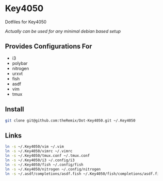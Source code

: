# Key4050

Dotfiles for Key4050

_Actually can be used for any minimal debian based setup_

## Provides Configurations For

- i3
- polybar
- nitrogen
- urxvt
- fish
- asdf
- vim
- tmux

## Install

```sh
git clone git@github.com:theRemix/Dot-Key4050.git ~/.Key4050
```

## Links

```sh
ln -s ~/.Key4050/vim ~/.vim
ln -s ~/.Key4050/vimrc ~/.vimrc
ln -s ~/.Key4050/tmux.conf ~/.tmux.conf
ln -s ~/.Key4050/i3 ~/.config/i3
ln -s ~/.Key4050/fish ~/.config/fish
ln -s ~/.Key4050/nitrogen ~/.config/nitrogen
ln -s ~/.asdf/completions/asdf.fish ~/.Key4050/fish/completions/asdf.fish
```
